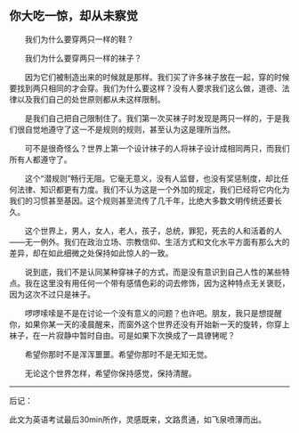 ## 你大吃一惊，却从未察觉

　　我们为什么要穿两只一样的鞋？  

　　我们为什么要穿两只一样的袜子？  

　　因为它们被制造出来的时候就是那样。我们买了许多袜子放在一起，穿的时候要找到两只相同的才会穿。我们为什么要这样？没有人要求我们这么做，道德、法律以及我们自己的处世原则都从未这样限制。  

　　是我们自己把自己限制住了。我们第一次买袜子时发现是两只一样的，于是我们很自觉地遵守了这一不是规则的规则，甚至认为这是理所当然。  

　　可不是很奇怪么？世界上第一个设计袜子的人将袜子设计成相同两只，而我们所有人都遵守了。  

　　这个“潜规则”畅行无阻。它毫无意义，没有人监督，也没有奖惩制度，却比任何法律、知识都更有力度。我们不认为这是一个外加的规定，我们已经将它内化为我们的习惯甚至基因。这个规则甚至流传了几千年，比绝大多数文明传统还要长久。  

　　这个世界上，男人，女人，老人，孩子，总统，罪犯，死去的人和活着的人——无一例外。我们在政治立场、宗教信仰、生活方式和文化水平方面有那么大的差异，却在如此细微之处保持如此惊人的一致。  

　　说到底，我们不是认同某种穿袜子的方式，而是没有意识到自己人性的某些特点。我在这里没有用任何一个带有感情色彩的词去修饰，因为这种特点无关褒贬，因为这次不过只是袜子。  

　　啰啰嗦嗦是不是在讨论一个没有意义的问题？也许吧。朋友，我只是想提醒你，如果你某一天的凌晨醒来，而窗外这个世界还没有开始新一天的旋转，你穿上袜子，在一片寂静中暂时自由。可是如果下次换成了一具镣铐呢？  

　　希望你那时不是浑浑噩噩。希望你那时不是无知无觉。  

　　无论这个世界怎样，希望你保持感觉，保持清醒。

---

后记：

此文为英语考试最后30min所作，灵感既来，文路贯通，如飞泉喷薄而出。
